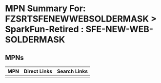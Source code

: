 



# MPN Summary For: FZSRTSFENEWWEBSOLDERMASK > SparkFun-Retired : SFE-NEW-WEB-SOLDERMASK

## MPNs
  

|MPN|Direct Links|Search Links|
| :--- | :--- | :--- |
||||

